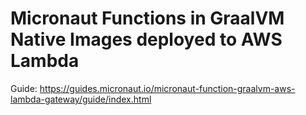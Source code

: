 # Micronaut Functions in GraalVM Native Images deployed to AWS Lambda #

Guide: https://guides.micronaut.io/micronaut-function-graalvm-aws-lambda-gateway/guide/index.html
